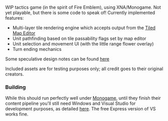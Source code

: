 WIP tactics game (in the spirit of Fire Emblem), using XNA/Monogame. Not yet playable, but there is some code to speak of! Currently implemented features:

- Multi-layer tile rendering engine which accepts output from the [Tiled Map Editor](http://www.mapeditor.org)
- Unit pathfinding based on tile passability flags set by map editor
- Unit selection and movement UI (with the little range flower overlay)
- Turn ending mechanics

Some speculative design notes can be found [here](https://docs.google.com/document/d/183HRH6jlWcrtIyTa1PrOgKRLWjQlycGBQ2KzZed7vFQ/edit#)

Included assets are for testing purposes only; all credit goes to their original creators.

### Building

While this should run perfectly well under [Monogame](http://www.monogame.net), until they finish their content pipeline you'll still need Windows and Visual Studio for development purposes, as detailed [here](http://blogs.msdn.com/b/tarawalker/archive/2012/12/04/windows-8-game-development-using-c-xna-and-monogame-3-0-building-a-shooter-game-walkthrough-part-1-overview-installation-monogame-3-0-project-creation.aspx). The free Express version of VS works fine.
